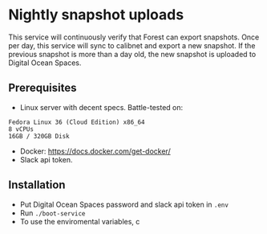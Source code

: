 # Nightly snapshot uploads

This service will continuously verify that Forest can export snapshots. Once per
day, this service will sync to calibnet and export a new snapshot. If the
previous snapshot is more than a day old, the new snapshot is uploaded to
Digital Ocean Spaces.

## Prerequisites
* Linux server with decent specs. Battle-tested on:
```
Fedora Linux 36 (Cloud Edition) x86_64
8 vCPUs
16GB / 320GB Disk
```
* Docker: https://docs.docker.com/get-docker/
* Slack api token.

## Installation
* Put Digital Ocean Spaces password and slack api token in `.env`
* Run `./boot-service`
* To use the enviromental variables, c